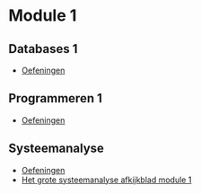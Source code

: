 # Module 1
## Databases 1
- [Oefeningen](/vakken/J1/databases/module1/algemeen.md)
## Programmeren 1
- [Oefeningen](/vakken/J1/programmeren/module1/algemeen.md)
## Systeemanalyse
- [Oefeningen](/vakken/J1/systeemanalyse/module1/algemeen.md)
- [Het grote systeemanalyse afkijkblad module 1](/vakken/J1/systeemanalyse/module1/afkijkblad.md)
